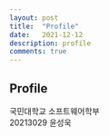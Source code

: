 ```yaml
---
layout: post
title:  "Profile"
date:   2021-12-12
description: profile
comments: true
---
```


## Profile 

<p>
국민대학교 소프트웨어학부
<br>
20213029 윤성욱
</p> 




